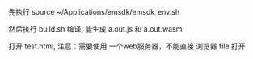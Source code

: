 先执行 source ~/Applications/emsdk/emsdk_env.sh

然后执行 build.sh 编译, 能生成 a.out.js 和 a.out.wasm

打开 test.html, 注意：需要使用 一个web服务器，不能直接 浏览器 file 打开